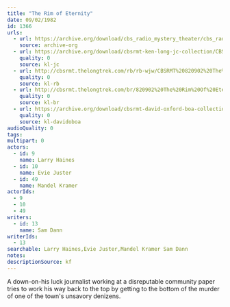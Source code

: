 ```yaml
---
title: "The Rim of Eternity"
date: 09/02/1982
id: 1366
urls: 
  - url: https://archive.org/download/cbs_radio_mystery_theater/cbs_radio_mystery_theater-1351-1399.zip/cbs_radio_mystery_theater-1351-1399%2Fcbsrmt_1366_the_rim_of_eternity.mp3
    source: archive-org
  - url: https://archive.org/download/cbsrmt-ken-long-jc-collection/CBSRMT - 820902 1367 Rim Of Eternity vbr kb gap_jc.mp3
    quality: 0
    source: kl-jc
  - url: http://cbsrmt.thelongtrek.com/rb/rb-wjw/CBSRMT%20820902%20The%20Rim%20of%20Eternity_wjw.mp3
    quality: 0
    source: kl-rb
  - url: http://cbsrmt.thelongtrek.com/br/820902%20The%20Rim%20Of%20Eternity%20-%20WBBM.mp3
    quality: 0
    source: kl-br
  - url: https://archive.org/download/cbsrmt-david-oxford-boa-collection/CBSRMT-820902-1366-The-Rim-of-Eternity-(128-48)_WBBM-JE-{BoA}.mp3
    quality: 0
    source: kl-davidoboa
audioQuality: 0
tags: 
multipart: 0
actors:  
  - id: 9
    name: Larry Haines  
  - id: 10
    name: Evie Juster  
  - id: 49
    name: Mandel Kramer
actorIds:  
  - 9  
  - 10  
  - 49
writers:  
  - id: 13
    name: Sam Dann
writerIds:  
  - 13
searchable: Larry Haines,Evie Juster,Mandel Kramer Sam Dann
notes: 
descriptionSource: kf
---
```

A down-on-his luck journalist working at a disreputable community paper tries to work his way back to the top by getting to the bottom of the murder of one of the town's unsavory denizens.